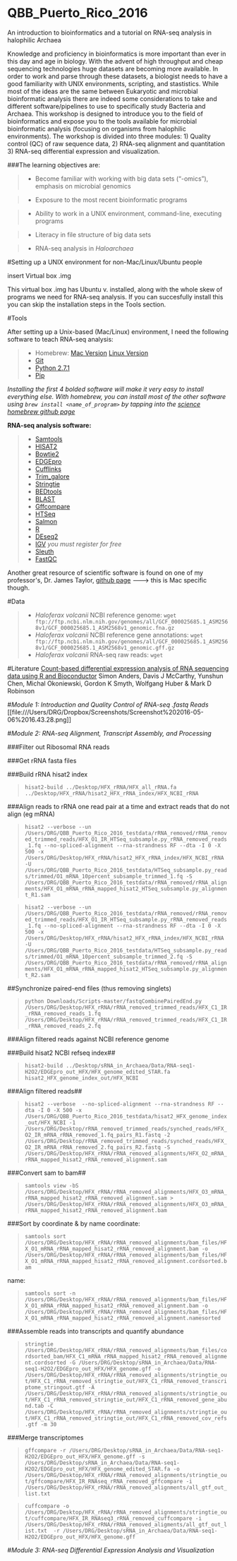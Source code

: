 # QBB_Puerto_Rico_2016
An introduction to bioinformatics and a tutorial on RNA-seq analysis in halophilic Archaea

Knowledge and proficiency in bioinformatics is more important than ever in this day and age in biology. With the advent of high throughput and cheap sequencing technologies huge datasets are becoming more available. In order to work and parse through these datasets, a biologist needs to have a good familiarity with UNIX environments, scripting, and stastistics. While most of the ideas are the same between Eukaryotic and microbial bioinformatic analysis there are indeed some considerations to take and different software/pipelines to use to specifically study Bacteria and Archaea. This workshop is designed to introduce you to the field of bioinformatics and expose you to the tools available for microbial bioinformatic analysis (focusing on organisms from halophilic environments). The workshop is divided into three modules: 1) Quality control (QC) of raw sequence data, 2) RNA-seq alignment and quantitation 3) RNA-seq differential expression and visualization.

###The learning objectives are:
> - Become familiar with working with big data sets (“-omics”), emphasis on microbial genomics

> - Exposure to the most recent bioinformatic programs

> - Ability to work in a UNIX environment, command-line, executing programs

> - Literacy in file structure of big data sets

> - RNA-seq analysis in *Haloarchaea*

#Setting up a UNIX environment for non-Mac/Linux/Ubuntu people

insert Virtual box .img

This virtual box .img has Ubuntu v. installed, along with the whole skew of programs we need for RNA-seq analysis. If you can succesfully install this you can skip the installation steps in the Tools section.

#Tools

After setting up a Unix-based (Mac/Linux) environment, I need the following software to teach RNA-seq analysis:

> - Homebrew: [Mac Version](http://brew.sh/) [Linux Version](http://linuxbrew.sh/)
> - [Git](https://git-scm.com/book/en/v2/Getting-Started-Installing-Git)
> - [Python 2.7.1](https://www.python.org/download/releases/2.7.1/)
> - [Pip](https://pip.pypa.io/en/stable/installing/)

*Installing the first 4 bolded software will make it very easy to install everything else. With homebrew, you can install most of the other software using `brew install <name_of_program>` by tapping into the [science homebrew github page](https://github.com/Homebrew/homebrew-science)*

**RNA-seq analysis software:**

> - [Samtools](http://www.htslib.org/)
> - [HISAT2](https://ccb.jhu.edu/software/hisat2/index.shtml)
> - [Bowtie2](http://bowtie-bio.sourceforge.net/bowtie2/index.shtml)
> - [EDGEpro](http://ccb.jhu.edu/software/EDGE-pro/)
> - [Cufflinks](http://cole-trapnell-lab.github.io/cufflinks/getting_started/)
> - [Trim_galore](http://www.bioinformatics.babraham.ac.uk/projects/trim_galore/)
> - [Stringtie](https://ccb.jhu.edu/software/stringtie/)
> - [BEDtools](http://bedtools.readthedocs.org/en/latest/content/installation.html)
> - [BLAST](http://www.ncbi.nlm.nih.gov/books/NBK279690/)
> - [Gffcompare](https://ccb.jhu.edu/software/stringtie/gff.shtml)
> - [HTSeq](http://www-huber.embl.de/HTSeq/doc/install.html#install)
> - [Salmon](http://salmon.readthedocs.org/en/latest/building.html#installation)
> - [R](https://www.r-project.org/)
> - [DEseq2](https://bioconductor.org/packages/release/bioc/html/DESeq2.html)
> - [IGV](https://www.broadinstitute.org/software/igv/log-in) *you must register for free*
> - [Sleuth](https://github.com/pachterlab/sleuth)
> - [FastQC](http://www.bioinformatics.babraham.ac.uk/projects/fastqc/)

Another great resource of scientific software is found on one of my professor's, Dr. James Taylor, [github page](https://github.com/jxtx/mac-dev-playbook) ---> this is Mac specific though.

#Data

> - *Haloferax volcanii* NCBI reference genome: 
> `wget ftp://ftp.ncbi.nlm.nih.gov/genomes/all/GCF_000025685.1_ASM2568v1/GCF_000025685.1_ASM2568v1_genomic.fna.gz`
> - *Haloferax volcanii* NCBI reference gene annotations: 
> `wget ftp://ftp.ncbi.nlm.nih.gov/genomes/all/GCF_000025685.1_ASM2568v1/GCF_000025685.1_ASM2568v1_genomic.gff.gz`
> - *Haloferax volcanii* RNA-seq raw reads: 
> `wget `

#Literature
[Count-based differential expression analysis of RNA sequencing data using R and Bioconductor](http://www.nature.com/nprot/journal/v8/n9/pdf/nprot.2013.099.pdf)
Simon Anders, Davis J McCarthy, Yunshun Chen, Michal Okoniewski, Gordon K Smyth,
Wolfgang Huber & Mark D Robinson

#*Module 1: Introduction and Quality Control of RNA-seq .fastq Reads*
[[file:///Users/DRG/Dropbox/Screenshots/Screenshot%202016-05-06%2016.43.28.png]]

#*Module 2: RNA-seq Alignment, Transcript Assembly, and Processing*


###Filter out Ribosomal RNA reads

###Get rRNA fasta files

###Build rRNA hisat2 index
> `hisat2-build ../Desktop/HFX_rRNA/HFX_all_rRNA.fa ../Desktop/HFX_rRNA/hisat2_HFX_rRNA_index/HFX_NCBI_rRNA`


###Align reads to rRNA one read pair at a time and extract reads that do not align (eg mRNA)

> `hisat2 --verbose --un /Users/DRG/QBB_Puerto_Rico_2016_testdata/rRNA_removed/rRNA_removed_trimmed_reads/HFX_O1_IR_HTSeq_subsample.py_rRNA_removed_reads_1.fq --no-spliced-alignment --rna-strandness RF --dta -I 0 -X 500 -x /Users/DRG/Desktop/HFX_rRNA/hisat2_HFX_rRNA_index/HFX_NCBI_rRNA -U /Users/DRG/QBB_Puerto_Rico_2016_testdata/HTSeq_subsample.py_reads/trimmed/O1_mRNA_10percent_subsample_trimmed_1.fq -S /Users/DRG/QBB_Puerto_Rico_2016_testdata/rRNA_removed/rRNA_alignments/HFX_O1_mRNA_rRNA_mapped_hisat2_HTSeq_subsample.py_alignment_R1.sam`

> `hisat2 --verbose --un /Users/DRG/QBB_Puerto_Rico_2016_testdata/rRNA_removed/rRNA_removed_trimmed_reads/HFX_O1_IR_HTSeq_subsample.py_rRNA_removed_reads_1.fq --no-spliced-alignment --rna-strandness RF --dta -I 0 -X 500 -x /Users/DRG/Desktop/HFX_rRNA/hisat2_HFX_rRNA_index/HFX_NCBI_rRNA -U /Users/DRG/QBB_Puerto_Rico_2016_testdata/HTSeq_subsample.py_reads/trimmed/O1_mRNA_10percent_subsample_trimmed_2.fq -S /Users/DRG/QBB_Puerto_Rico_2016_testdata/rRNA_removed/rRNA_alignments/HFX_O1_mRNA_rRNA_mapped_hisat2_HTSeq_subsample.py_alignment_R2.sam`


##Synchronize paired-end files (thus removing singlets)
> `python Downloads/Scripts-master/fastqCombinePairedEnd.py /Users/DRG/Desktop/HFX_rRNA/rRNA_removed_trimmed_reads/HFX_C1_IR_rRNA_removed_reads_1.fq /Users/DRG/Desktop/HFX_rRNA/rRNA_removed_trimmed_reads/HFX_C1_IR_rRNA_removed_reads_2.fq`


###Align filtered reads against NCBI reference genome


###Build hisat2 NCBI refseq index##

> `hisat2-build ../Desktop/sRNA_in_Archaea/Data/RNA-seq1-H2O2/EDGEpro_out_HFX/HFX_genome_edited_STAR.fa hisat2_HFX_genome_index_out/HFX_NCBI`


###Align filtered reads##
> `hisat2 --verbose  --no-spliced-alignment --rna-strandness RF --dta -I 0 -X 500 -x /Users/DRG/QBB_Puerto_Rico_2016_testdata/hisat2_HFX_genome_index_out/HFX_NCBI -1 /Users/DRG/Desktop/rRNA_removed_trimmed_reads/synched_reads/HFX_O2_IR_mRNA_rRNA_removed_1.fq_pairs_R1.fastq -2 /Users/DRG/Desktop/rRNA_removed_trimmed_reads/synched_reads/HFX_O2_IR_mRNA_rRNA_removed_2.fq_pairs_R2.fastq -S /Users/DRG/Desktop/HFX_rRNA/rRNA_removed_alignments/HFX_O2_mRNA_rRNA_mapped_hisat2_rRNA_removed_alignment.sam`


###Convert sam to bam##
> `samtools view -bS /Users/DRG/Desktop/HFX_rRNA/rRNA_removed_alignments/HFX_O3_mRNA_rRNA_mapped_hisat2_rRNA_removed_alignment.sam > /Users/DRG/Desktop/HFX_rRNA/rRNA_removed_alignments/HFX_O3_mRNA_rRNA_mapped_hisat2_rRNA_removed_alignment.bam`

###Sort by coordinate & by name
coordinate:
> `samtools sort /Users/DRG/Desktop/HFX_rRNA/rRNA_removed_alignments/bam_files/HFX_O1_mRNA_rRNA_mapped_hisat2_rRNA_removed_alignment.bam -o /Users/DRG/Desktop/HFX_rRNA/rRNA_removed_alignments/bam_files/HFX_O1_mRNA_rRNA_mapped_hisat2_rRNA_removed_alignment.cordsorted.bam`

name:
> `samtools sort -n /Users/DRG/Desktop/HFX_rRNA/rRNA_removed_alignments/bam_files/HFX_O1_mRNA_rRNA_mapped_hisat2_rRNA_removed_alignment.bam -o /Users/DRG/Desktop/HFX_rRNA/rRNA_removed_alignments/bam_files/HFX_O1_mRNA_rRNA_mapped_hisat2_rRNA_removed_alignment.namesorted`


###Assemble reads into transcripts and quantify abundance
> `stringtie /Users/DRG/Desktop/HFX_rRNA/rRNA_removed_alignments/bam_files/cordsorted_bam/HFX_C1_mRNA_rRNA_mapped_hisat2_rRNA_removed_alignment.cordsorted -G /Users/DRG/Desktop/sRNA_in_Archaea/Data/RNA-seq1-H2O2/EDGEpro_out_HFX/HFX_genome.gff -o /Users/DRG/Desktop/HFX_rRNA/rRNA_removed_alignments/stringtie_out/HFX_C1_rRNA_removed_stringtie_out/HFX_C1_rRNA_removed_transcriptome_stringout.gtf -A /Users/DRG/Desktop/HFX_rRNA/rRNA_removed_alignments/stringtie_out/HFX_C1_rRNA_removed_stringtie_out/HFX_C1_rRNA_removed_gene_abund.tab -C /Users/DRG/Desktop/HFX_rRNA/rRNA_removed_alignments/stringtie_out/HFX_C1_rRNA_removed_stringtie_out/HFX_C1_rRNA_removed_cov_refs.gtf -m 30`

###Merge transcriptomes
> `gffcompare -r /Users/DRG/Desktop/sRNA_in_Archaea/Data/RNA-seq1-H2O2/EDGEpro_out_HFX/HFX_genome.gff -s /Users/DRG/Desktop/sRNA_in_Archaea/Data/RNA-seq1-H2O2/EDGEpro_out_HFX/HFX_genome_edited_STAR.fa -o /Users/DRG/Desktop/HFX_rRNA/rRNA_removed_alignments/stringtie_out/gffcompare/HFX_IR_RNAseq_rRNA_removed_gffcompare -i /Users/DRG/Desktop/HFX_rRNA/rRNA_removed_alignments/all_gtf_out_list.txt`

> `cuffcompare -o /Users/DRG/Desktop/HFX_rRNA/rRNA_removed_alignments/stringtie_out/cuffcompare/HFX_IR_RNAseq3_rRNA_removed_cuffcompare -i /Users/DRG/Desktop/HFX_rRNA/rRNA_removed_aligments/all_gtf_out_list.txt  -r /Users/DRG/Desktop/sRNA_in_Archaea/Data/RNA-seq1-H2O2/EDGEpro_out_HFX/HFX_genome.gff`




#*Module 3: RNA-seq Differential Expression Analysis and Visualization*

